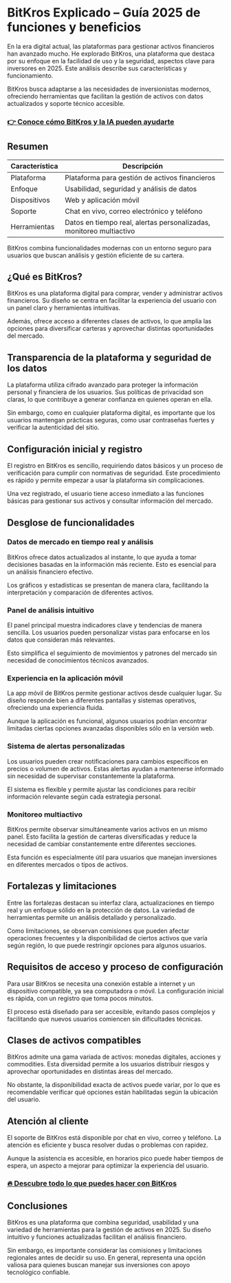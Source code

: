 # BitKros Explicado – Guía 2025 de funciones y beneficios
   
En la era digital actual, las plataformas para gestionar activos financieros han avanzado mucho. He explorado BitKros, una plataforma que destaca por su enfoque en la facilidad de uso y la seguridad, aspectos clave para inversores en 2025. Este análisis describe sus características y funcionamiento.

BitKros busca adaptarse a las necesidades de inversionistas modernos, ofreciendo herramientas que facilitan la gestión de activos con datos actualizados y soporte técnico accesible.

### [👉 Conoce cómo BitKros y la IA pueden ayudarte](https://tinyurl.com/2yp5uvor)
## Resumen  

| Característica           | Descripción                                                       |
|-------------------------|-------------------------------------------------------------------|
| Plataforma              | Plataforma para gestión de activos financieros                     |
| Enfoque                 | Usabilidad, seguridad y análisis de datos                          |
| Dispositivos            | Web y aplicación móvil                                             |
| Soporte                 | Chat en vivo, correo electrónico y teléfono                        |
| Herramientas            | Datos en tiempo real, alertas personalizadas, monitoreo multiactivo|

BitKros combina funcionalidades modernas con un entorno seguro para usuarios que buscan análisis y gestión eficiente de su cartera.

## ¿Qué es BitKros?  
BitKros es una plataforma digital para comprar, vender y administrar activos financieros. Su diseño se centra en facilitar la experiencia del usuario con un panel claro y herramientas intuitivas.

Además, ofrece acceso a diferentes clases de activos, lo que amplía las opciones para diversificar carteras y aprovechar distintas oportunidades del mercado.

## Transparencia de la plataforma y seguridad de los datos  
La plataforma utiliza cifrado avanzado para proteger la información personal y financiera de los usuarios. Sus políticas de privacidad son claras, lo que contribuye a generar confianza en quienes operan en ella.

Sin embargo, como en cualquier plataforma digital, es importante que los usuarios mantengan prácticas seguras, como usar contraseñas fuertes y verificar la autenticidad del sitio.

## Configuración inicial y registro  
El registro en BitKros es sencillo, requiriendo datos básicos y un proceso de verificación para cumplir con normativas de seguridad. Este procedimiento es rápido y permite empezar a usar la plataforma sin complicaciones.

Una vez registrado, el usuario tiene acceso inmediato a las funciones básicas para gestionar sus activos y consultar información del mercado.

## Desglose de funcionalidades  

### Datos de mercado en tiempo real y análisis  
BitKros ofrece datos actualizados al instante, lo que ayuda a tomar decisiones basadas en la información más reciente. Esto es esencial para un análisis financiero efectivo.

Los gráficos y estadísticas se presentan de manera clara, facilitando la interpretación y comparación de diferentes activos.

### Panel de análisis intuitivo  
El panel principal muestra indicadores clave y tendencias de manera sencilla. Los usuarios pueden personalizar vistas para enfocarse en los datos que consideran más relevantes.

Esto simplifica el seguimiento de movimientos y patrones del mercado sin necesidad de conocimientos técnicos avanzados.

### Experiencia en la aplicación móvil  
La app móvil de BitKros permite gestionar activos desde cualquier lugar. Su diseño responde bien a diferentes pantallas y sistemas operativos, ofreciendo una experiencia fluida.

Aunque la aplicación es funcional, algunos usuarios podrían encontrar limitadas ciertas opciones avanzadas disponibles sólo en la versión web.

### Sistema de alertas personalizadas  
Los usuarios pueden crear notificaciones para cambios específicos en precios o volumen de activos. Estas alertas ayudan a mantenerse informado sin necesidad de supervisar constantemente la plataforma.

El sistema es flexible y permite ajustar las condiciones para recibir información relevante según cada estrategia personal.

### Monitoreo multiactivo  
BitKros permite observar simultáneamente varios activos en un mismo panel. Esto facilita la gestión de carteras diversificadas y reduce la necesidad de cambiar constantemente entre diferentes secciones.

Esta función es especialmente útil para usuarios que manejan inversiones en diferentes mercados o tipos de activos.

## Fortalezas y limitaciones  
Entre las fortalezas destacan su interfaz clara, actualizaciones en tiempo real y un enfoque sólido en la protección de datos. La variedad de herramientas permite un análisis detallado y personalizado.

Como limitaciones, se observan comisiones que pueden afectar operaciones frecuentes y la disponibilidad de ciertos activos que varía según región, lo que puede restringir opciones para algunos usuarios.

## Requisitos de acceso y proceso de configuración  
Para usar BitKros se necesita una conexión estable a internet y un dispositivo compatible, ya sea computadora o móvil. La configuración inicial es rápida, con un registro que toma pocos minutos.

El proceso está diseñado para ser accesible, evitando pasos complejos y facilitando que nuevos usuarios comiencen sin dificultades técnicas.

## Clases de activos compatibles  
BitKros admite una gama variada de activos: monedas digitales, acciones y commodities. Esta diversidad permite a los usuarios distribuir riesgos y aprovechar oportunidades en distintas áreas del mercado.

No obstante, la disponibilidad exacta de activos puede variar, por lo que es recomendable verificar qué opciones están habilitadas según la ubicación del usuario.

## Atención al cliente  
El soporte de BitKros está disponible por chat en vivo, correo y teléfono. La atención es eficiente y busca resolver dudas o problemas con rapidez.

Aunque la asistencia es accesible, en horarios pico puede haber tiempos de espera, un aspecto a mejorar para optimizar la experiencia del usuario.

### [🔥 Descubre todo lo que puedes hacer con BitKros](https://tinyurl.com/2yp5uvor)
## Conclusiones  
BitKros es una plataforma que combina seguridad, usabilidad y una variedad de herramientas para la gestión de activos en 2025. Su diseño intuitivo y funciones actualizadas facilitan el análisis financiero.

Sin embargo, es importante considerar las comisiones y limitaciones regionales antes de decidir su uso. En general, representa una opción valiosa para quienes buscan manejar sus inversiones con apoyo tecnológico confiable.